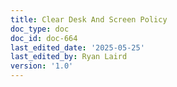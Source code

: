```yaml
---
title: Clear Desk And Screen Policy
doc_type: doc
doc_id: doc-664
last_edited_date: '2025-05-25'
last_edited_by: Ryan Laird
version: '1.0'
---
```


<!-- Unsupported block type: unsupported -->
